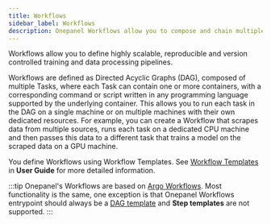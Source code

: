 ```yaml
---
title: Workflows
sidebar_label: Workflows
description: Onepanel Workflows allow you to compose and chain multiple tasks or tools in a reproducible, scalable manner
---
```


Workflows allow you to define highly scalable, reproducible and version controlled training and data processing pipelines.

Workflows are defined as Directed Acyclic Graphs (DAG), composed of multiple Tasks, where each Task can contain one or more containers, with a corresponding command or script written in any programming language supported by the underlying container. This allows you to run each task in the DAG on a single machine or on multiple machines with their own dedicated resources. For example, you can create a Workflow that scrapes data from multiple sources, runs each task on a dedicated CPU machine and then passes this data to a different task that trains a model on the scraped data on a GPU machine.

You define Workflows using Workflow Templates. See [Workflow Templates](/docs/reference/workflows/templates) in **User Guide** for more detailed information.

:::tip
Onepanel's Workflows are based on [Argo Workflows](https://github.com/argoproj/argo). Most functionality is the same, one exception is that Onepanel Workflows entrypoint should always be a [DAG template](https://github.com/argoproj/argo/tree/master/examples#steps) and **Step templates** are not supported.
:::